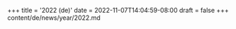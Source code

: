 +++
title = '2022 (de)'
date = 2022-11-07T14:04:59-08:00
draft = false
+++
content/de/news/year/2022.md
